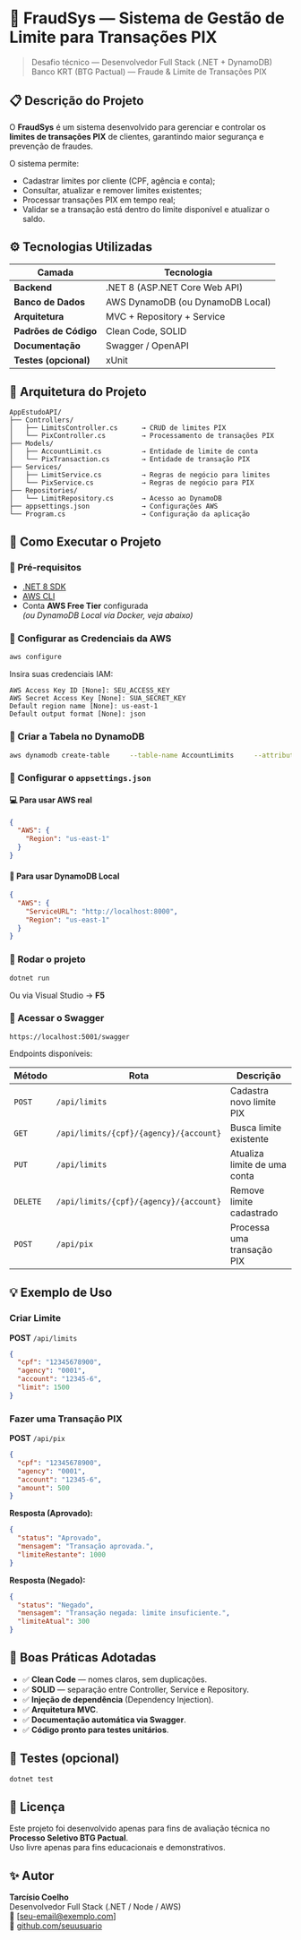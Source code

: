 # 🏦 FraudSys — Sistema de Gestão de Limite para Transações PIX

> Desafio técnico — Desenvolvedor Full Stack (.NET + DynamoDB)  
> Banco KRT (BTG Pactual) — Fraude & Limite de Transações PIX  

## 📋 Descrição do Projeto

O **FraudSys** é um sistema desenvolvido para gerenciar e controlar os **limites de transações PIX** de clientes, garantindo maior segurança e prevenção de fraudes.  

O sistema permite:
- Cadastrar limites por cliente (CPF, agência e conta);
- Consultar, atualizar e remover limites existentes;
- Processar transações PIX em tempo real;
- Validar se a transação está dentro do limite disponível e atualizar o saldo.

## ⚙️ Tecnologias Utilizadas

| Camada | Tecnologia |
|---------|-------------|
| **Backend** | .NET 8 (ASP.NET Core Web API) |
| **Banco de Dados** | AWS DynamoDB (ou DynamoDB Local) |
| **Arquitetura** | MVC + Repository + Service |
| **Padrões de Código** | Clean Code, SOLID |
| **Documentação** | Swagger / OpenAPI |
| **Testes (opcional)** | xUnit |

## 🧠 Arquitetura do Projeto

```
AppEstudoAPI/
├── Controllers/
│   ├── LimitsController.cs      → CRUD de limites PIX
│   └── PixController.cs         → Processamento de transações PIX
├── Models/
│   ├── AccountLimit.cs          → Entidade de limite de conta
│   └── PixTransaction.cs        → Entidade de transação PIX
├── Services/
│   ├── LimitService.cs          → Regras de negócio para limites
│   └── PixService.cs            → Regras de negócio para PIX
├── Repositories/
│   └── LimitRepository.cs       → Acesso ao DynamoDB
├── appsettings.json             → Configurações AWS
└── Program.cs                   → Configuração da aplicação
```

## 🚀 Como Executar o Projeto

### 🔹 Pré-requisitos

- [.NET 8 SDK](https://dotnet.microsoft.com/download)
- [AWS CLI](https://aws.amazon.com/cli/)
- Conta **AWS Free Tier** configurada  
  *(ou DynamoDB Local via Docker, veja abaixo)*

### 🔹 Configurar as Credenciais da AWS

```bash
aws configure
```

Insira suas credenciais IAM:
```
AWS Access Key ID [None]: SEU_ACCESS_KEY
AWS Secret Access Key [None]: SUA_SECRET_KEY
Default region name [None]: us-east-1
Default output format [None]: json
```

### 🔹 Criar a Tabela no DynamoDB

```bash
aws dynamodb create-table     --table-name AccountLimits     --attribute-definitions AttributeName=Id,AttributeType=S     --key-schema AttributeName=Id,KeyType=HASH     --provisioned-throughput ReadCapacityUnits=5,WriteCapacityUnits=5     --region us-east-1
```

### 🔹 Configurar o `appsettings.json`

#### 💻 Para usar **AWS real**
```json
{
  "AWS": {
    "Region": "us-east-1"
  }
}
```

#### 🧱 Para usar **DynamoDB Local**
```json
{
  "AWS": {
    "ServiceURL": "http://localhost:8000",
    "Region": "us-east-1"
  }
}
```

### 🔹 Rodar o projeto

```bash
dotnet run
```

Ou via Visual Studio → **F5**

### 🔹 Acessar o Swagger

```
https://localhost:5001/swagger
```

Endpoints disponíveis:

| Método | Rota | Descrição |
|--------|------|------------|
| `POST` | `/api/limits` | Cadastra novo limite PIX |
| `GET` | `/api/limits/{cpf}/{agency}/{account}` | Busca limite existente |
| `PUT` | `/api/limits` | Atualiza limite de uma conta |
| `DELETE` | `/api/limits/{cpf}/{agency}/{account}` | Remove limite cadastrado |
| `POST` | `/api/pix` | Processa uma transação PIX |

## 💡 Exemplo de Uso

### Criar Limite
**POST** `/api/limits`
```json
{
  "cpf": "12345678900",
  "agency": "0001",
  "account": "12345-6",
  "limit": 1500
}
```

### Fazer uma Transação PIX
**POST** `/api/pix`
```json
{
  "cpf": "12345678900",
  "agency": "0001",
  "account": "12345-6",
  "amount": 500
}
```

**Resposta (Aprovado):**
```json
{
  "status": "Aprovado",
  "mensagem": "Transação aprovada.",
  "limiteRestante": 1000
}
```

**Resposta (Negado):**
```json
{
  "status": "Negado",
  "mensagem": "Transação negada: limite insuficiente.",
  "limiteAtual": 300
}
```

## 🧩 Boas Práticas Adotadas

- ✅ **Clean Code** — nomes claros, sem duplicações.  
- ✅ **SOLID** — separação entre Controller, Service e Repository.  
- ✅ **Injeção de dependência** (Dependency Injection).  
- ✅ **Arquitetura MVC**.  
- ✅ **Documentação automática via Swagger**.  
- ✅ **Código pronto para testes unitários**.

## 🧪 Testes (opcional)

```bash
dotnet test
```

## 🧾 Licença

Este projeto foi desenvolvido apenas para fins de avaliação técnica no **Processo Seletivo BTG Pactual**.  
Uso livre apenas para fins educacionais e demonstrativos.

## ✨ Autor

**Tarcísio Coelho**  
Desenvolvedor Full Stack (.NET / Node / AWS)  
📧 [seu-email@exemplo.com]  
🔗 [github.com/seuusuario](https://github.com/seuusuario)
